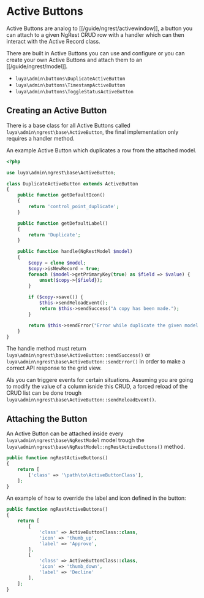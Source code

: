 # Active Buttons

Active Buttons are analog to [[/guide/ngrest/activewindow]], a button you can attach to a given NgRest CRUD row with a handler which can then interact with the Active Record class.

There are built in Active Buttons you can use and configure or you can create your own Active Buttons and attach them to an [[/guide/ngrest/model]].

+ `luya\admin\buttons\DuplicateActiveButton`
+ `luya\admin\buttons\TimestampActiveButton`
+ `luya\admin\buttons\ToggleStatusActiveButton`

## Creating an Active Button

There is a base class for all Active Buttons called `luya\admin\ngrest\base\ActiveButton`, the final implementation only requires a handler method.

An example Active Button which duplicates a row from the attached model.

```php
<?php

use luya\admin\ngrest\base\ActiveButton;

class DuplicateActiveButton extends ActiveButton
{
    public function getDefaultIcon()
    {
        return 'control_point_duplicate';
    }

    public function getDefaultLabel()
    {
        return 'Duplicate';
    }

    public function handle(NgRestModel $model)
    {
        $copy = clone $model;
        $copy->isNewRecord = true;
        foreach ($model->getPrimaryKey(true) as $field => $value) {
            unset($copy->{$field});
        }
        
        if ($copy->save()) {
            $this->sendReloadEvent();
            return $this->sendSuccess("A copy has been made.");
        }

        return $this->sendError("Error while duplicate the given model." . var_export($copy->getErrors(), true));
    }
}
```

The handle method must return `luya\admin\ngrest\base\ActiveButton::sendSuccess()` or `luya\admin\ngrest\base\ActiveButton::sendError()` in order to make a correct API response to the grid view.

Als you can triggere events for certain situations. Assuming you are going to modify the value of a column isnide this CRUD, a forced reload of the CRUD list can be done trough `luya\admin\ngrest\base\ActiveButton::sendReloadEvent()`.

## Attaching the Button

An Active Button can be attached inside every `luya\admin\ngrest\base\NgRestModel` model trough the `luya\admin\ngrest\base\NgRestModel::ngRestActiveButtons()` method.

```php
public function ngRestActiveButtons()
{
    return [
        ['class' => '\path\to\ActiveButtonClass'],
    ];
}
```

An example of how to override the label and icon defined in the button:

```php
public function ngRestActiveButtons()
{
    return [
        [
            'class' => ActiveButtonClass::class,
            'icon' => 'thumb_up',
            'label' => 'Approve',
        ],
        [
            'class' => ActiveButtonClass::class,
            'icon' => 'thumb_down',
            'label' => 'Decline'
        ],
    ];
}
```
